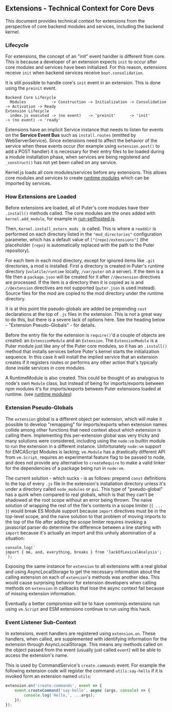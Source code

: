 ## Extensions - Technical Context for Core Devs

This document provides technical context for extensions from the perspective of
core backend modules and services, including the backend kernel.

### Lifecycle

For extensions, the concept of an "init" event handler is different from core.
This is because a developer of an extension expects `init` to occur after core
modules and services have been initialized. For this reason, extensions receive
`init` when backend services receive `boot.consolidation`.

It is still possible to handle core's `init` event in an extension. This is done
using the `preinit` event.

```
Backend Core Lifecycle
  Modules           -> Construction -> Initialization -> Consolidation -> Activation -> Ready
Extension Lifecycle
  index.js executed -> (no event)   -> 'preinit'      -> 'init'        -> (no event) -> 'ready'
```

Extensions have an implicit Service instance that needs to listen for events on
the **Service Event Bus** such as `install.routes` (emitted by WebServerService).
Since extensions need to affect the behavior of the service when these events
occur (for example using `extension.post()` to add a POST handler) it is necessary
for their entry files to be loaded during a module installation phase, when
services are being registered and `_construct()` has not yet been called on any
service.

Kernel.js loads all core modules/services before any extensions. This allows
core modules and services to create [runtime modules](./runtime-modules.md)
which can be imported by services.

### How Extensions are Loaded

Before extensions are loaded, all of Puter's core modules have their `.install()`
methods called. The core modules are the ones added with `kernel.add_module`,
for example in [run-selfhosted.js](../../../../../tools/run-selfhosted.js).

Then, `Kernel.install_extern_mods_` is called. This is where a `readdir` is
performed on each directory listed in the `"mod_directories"` configuration
parameter, which has a default value of `["{repo}/extensions"]` (the
placeholder `{repo}` is automatically replaced with the path to the Puter
repository).

For each item in each mod directory, except for ignored items like `.git`
directories, a mod is installed. First a directory is created in Puter's
runtime directory (`volatile/runtime` locally, `/var/puter` on a server).
If the item is a file then a `package.json` will be created for it after
`//@extension` directives are processed. If the item is a directory then
it is copied as is and `//@extension` directives are not supported
(`puter.json` is used instead). Source files for the mod are copied to
the mod directory under the runtime directory.

It is at this point the pseudo-globals are added be prepending `cost`
declarations at the top of `.js` files in the extension. This is not
a great way to do this, but there is a severe lack of options here.
See the heading below - "Extension Pseudo-Globals" - for details.

Before the entry file for the extension is `require()`'d a couple of
objects are created: an `ExtensionModule` and an `Extension`.
The `ExtensionModule` is a Puter module just like any of the Puter core
modules, so it has an `.install()` method that installs services before
Puter's kernel starts the initialization sequence. In this case it will
install the implied service that an extension creates if it registers
routes or performs any other action that's typically done inside services
in core modules.

A RuntimeModule is also created. This could be thought of as analygous
to node's own `Module` class, but instead of being for imports/exports
between npm modules it's for imports/exports between Puter extensions
loaded at runtime. (see [runtime modules](./runtime-modules.md))

### Extension Pseudo-Globals

The `extension` global is a different object per extension, which will
make it possible to develop "remapping" for imports/exports when
extension names collide among other functions that need context about
which extension is calling them. Implementing this per-extension global
was very tricky and many solutions were considered, including using the
`node:vm` builtin module to run the extension in a different instance.
Unfortunately `node:vm` support for EMCAScript Modules is lacking;
`vm.Module` has a drastically different API from `vm.Script`, requires
an experimental feature flag to be passed to node, and does not provide
any alternative to `createRequire` to make a valid linker for the
dependencies of a package being run in `node:vm`.

The current solution - which sucks - is as follows: prepend `const`
definitions to the top of every `.js` file in the extension's installation
directory unless it's under a directory called `node_modules` or `gui`.
This type of "pseudo-global" has a quirk when compared to real globals,
which is that they can't be shadowed at the root scope without an error
being thrown. The naive solution of wrapping the rest of the file's
contents in a scope limiter (`{ ... }`) would break ES Module support
because `import` directives must be in the top-level scope, and the naive
solution to that problem of moving imports to the top of the file after
adding the scope limiter requires invoking a javascript parser do
determine the difference between a line starting with `import` because
it's actually an import and this unholy abomination of a situation:
```
console.log(`
import { me, and, everything, breaks } from 'lackOfLexicalAnalysis';
`);
```

Exposing the same instance for `extension` to all extensions with a
real global and using AsyncLocalStorage to get the necessary information
about the calling extension on each of `extension`'s methods was another
idea. This would cause surprising behavior for extension developers when
calling methods on `extension` in callbacks that lose the async context
fail because of missing extension information.

Eventually a better compromise will be to have commonjs extensions
run using `vm.Script` and ESM extensions continue to run using this hack.

### Event Listener Sub-Context

In extensions, event handlers are registered using `extension.on`. These
handlers, when called, are supplemented with identifying information for
the extension through AsyncLocalStorage. This means any methods called
on the object passed from the event (usually just called `event`) will
be able to access the extension's name.

This is used by CommandService's `create.commands` event. For example
the following extension code will register the command `utils:say-hello`
if it is invoked form an extension named `utils`:

```javascript
extension.on('create.commands', event => {
    event.createCommand('say-hello', async (args, console) => {
        console.log('Hello,', ...args);
    });
});
```
